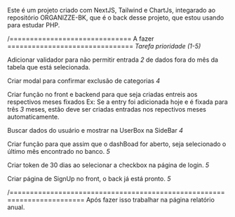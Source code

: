 Este é um projeto criado  com NextJS, Tailwind e ChartJs, integarado ao repositório ORGANIZZE-BK, que é o back desse projeto, que estou usando para estudar PHP.

/============================== A fazer ===============================
*Tarefa*                                                 *prioridade (1-5)*

Adicionar validador para não permitir entrada                   *2*
de dados fora do mês da tabela que está selecionada.  

Criar modal para confirmar exclusão de categorias               *4*

Criar função no front e backend para que seja criadas
entreis aos respectivos meses fixados
Ex: Se a entry foi adicionada hoje e é fixada para três         *3*
meses, estão deve ser criadas entradas nos repectivos
meses automaticamente.

Buscar dados do usuário e mostrar na UserBox na SideBar         *4*

Criar função para que assim que o dashBoad for aberto,
seja selecionado o último mês encontrado no banco.              *5*

Criar token de 30 dias ao selecionar a checkbox na
página de login.                                                *5*

Criar página de SignUp no front, o back já está pronto.         *5*


/========================================================================
Após fazer isso trabalhar na página relatório anual.









